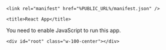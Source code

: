 <!DOCTYPE html>
<html lang="en">

<head>
    <meta charset="utf-8" />
    <link rel="icon" href="%PUBLIC_URL%/favicon.ico" />
    <link rel="stylesheet" href="https://fonts.googleapis.com/css?family=Roboto:300,400,500,700&display=swap" />
    <link href="https://cdn.jsdelivr.net/npm/bootstrap@5.1.3/dist/css/bootstrap.min.css" rel="stylesheet"
        integrity="sha384-1BmE4kWBq78iYhFldvKuhfTAU6auU8tT94WrHftjDbrCEXSU1oBoqyl2QvZ6jIW3" crossorigin="anonymous">
    <script src="https://cdn.jsdelivr.net/npm/bootstrap@5.1.3/dist/js/bootstrap.bundle.min.js"
        integrity="sha384-ka7Sk0Gln4gmtz2MlQnikT1wXgYsOg+OMhuP+IlRH9sENBO0LRn5q+8nbTov4+1p"
        crossorigin="anonymous"></script>
    <script src="https://cdn.jsdelivr.net/npm/@popperjs/core@2.10.2/dist/umd/popper.min.js"
        integrity="sha384-7+zCNj/IqJ95wo16oMtfsKbZ9ccEh31eOz1HGyDuCQ6wgnyJNSYdrPa03rtR1zdB"
        crossorigin="anonymous"></script>
    <script src="https://cdn.jsdelivr.net/npm/bootstrap@5.1.3/dist/js/bootstrap.min.js"
        integrity="sha384-QJHtvGhmr9XOIpI6YVutG+2QOK9T+ZnN4kzFN1RtK3zEFEIsxhlmWl5/YESvpZ13"
        crossorigin="anonymous"></script>
    <link rel="stylesheet" href="https://fonts.googleapis.com/icon?family=Material+Icons" />
    <link rel="stylesheet" href="../src/index.css" />
    <link href="https://static.neshan.org/sdk/leaflet/1.4.0/leaflet.css" rel="stylesheet" type="text/css">
    <script src="https://static.neshan.org/sdk/leaflet/1.4.0/leaflet.js" type="text/javascript"></script>
    <link href="https://static.neshan.org/sdk/openlayers/5.3.0/ol.css" rel="stylesheet" type="text/css">
    <script
        src="https://cdn.polyfill.io/v2/polyfill.min.js?features=requestAnimationFrame,Element.prototype.classList,URL"></script>
    <script src="https://static.neshan.org/sdk/openlayers/5.3.0/ol.js" type="text/javascript"></script>
    <script src="https://cdn.tiny.cloud/1/q0ecod9mh58n1gldvtht1685dne5bkthz5nieyzzb9x4b0hb/tinymce/6/tinymce.min.js" referrerpolicy="origin"></script>
    <meta name="viewport" content="width=device-width, initial-scale=1" />
    <meta name="theme-color" content="#000000" />
    <meta name="description" content="Web site created using create-react-app" />
    <link rel="apple-touch-icon" href="%PUBLIC_URL%/logo192.png" />
    <script src="https://cdn.jsdelivr.net/npm/chartjs-plugin-gradient"></script>

    <link rel="manifest" href="%PUBLIC_URL%/manifest.json" />

    <title>React App</title>
</head>
<style>
    .w-100-center {
        width: 100%;
        height: 100vh;
        text-align: center;
        justify-content: center;
        align-items: center;
        padding-left: 10px;
        padding-right: 10px;
    }
</style>

<body>
    <noscript>You need to enable JavaScript to run this app.</noscript>

    <div id="root" class="w-100-center"></div>

</body>

</html>
